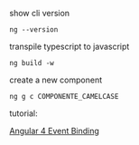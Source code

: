 show cli version

```
ng --version
```

transpile typescript to javascript

```
ng build -w
```

create a new component
```
ng g c COMPONENTE_CAMELCASE
```

tutorial:

[Angular 4 Event Binding](https://coursetro.com/posts/code/59/Angular-4-Event-Binding)
